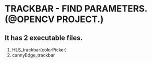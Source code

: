 # TRACKBAR - FIND PARAMETERS.(@OPENCV PROJECT.)

## It has 2 executable files.

1. HLS_trackbar(colorPicker)
2. cannyEdge_trackbar
